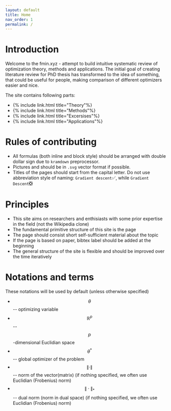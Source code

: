 ```yaml
---
layout: default
title: Home
nav_order: 1
permalink: /
---
```


# Introduction

Welcome to the fmin.xyz - attempt to build intuitive systematic review of optimization theory, methods and applications. The initial goal of creating literature review for PhD thesis has transformed to the idea of something, that could be useful for people, making comparison of different optimizers easier and nice.

The site contains following parts:

* {% include link.html title="Theory"%}
* {% include link.html title="Methods"%}
* {% include link.html title="Excersises"%}
* {% include link.html title="Applications"%}

# Rules of contributing
* All formulas (both inline and block style) should be arranged with double dollar sign due to `kramdown` preprocessor.
* Pictures and should be in `.svg` vector format if possible.
* Titles of the pages should start from the capital letter. Do not use abbreviation style of naming: `Gradient descent`✅, while `Gradient Descent`❎

# Principles

* This site aims on researchers and enthisiasts with some prior expertise in the field (not the Wikipedia clone)
* The fundamental primitive structure of this site is the page
* The page should consist short self-sufficient material about the topic
* If the page is based on paper, bibtex label should be added at the beginning
* The general structure of the site is flexible and should be improved over the time iteratively

# Notations and terms

These notations will be used by default (unless otherwise specified)

* $$\theta$$ -- optimizing variable
* $$\mathbb{R}^p$$ -- $$p$$-dimensional Euclidian space
* $$\theta^*$$ -- global optimizer of the problem
* $$\| \cdot \|$$ -- norm of the vector(matrix) (if nothing specified, we often use Euclidian (Frobenius) norm)
* $$\| \cdot \|_*$$ -- dual norm (norm in dual space) (if nothing specified, we often use Euclidian (Frobenius) norm)
